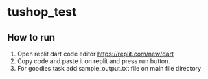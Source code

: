 # tushop_test

## How to run

1. Open replit dart code editor https://replit.com/new/dart
2. Copy code and paste it on replit and press run button.
3. For goodies task add sample_output.txt file on main file directory
